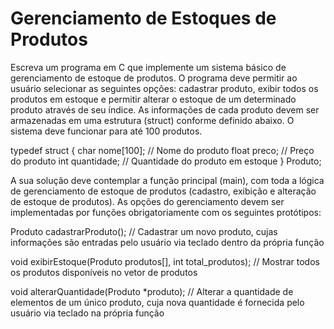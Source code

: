 # Gerenciamento de Estoques de Produtos
Escreva um programa em C que implemente um sistema básico de gerenciamento de estoque de produtos. O programa deve permitir ao usuário selecionar as seguintes opções: cadastrar produto, exibir todos os produtos em estoque e permitir alterar o estoque de um determinado produto através de seu índice. As informações de cada produto devem ser armazenadas em uma estrutura (struct) conforme definido abaixo. O sistema deve funcionar para até 100 produtos.

typedef struct {
  char nome[100]; // Nome do produto
  float preco; // Preço do produto
  int quantidade; // Quantidade do produto em estoque
} Produto;

A sua solução deve contemplar a função principal (main), com toda a lógica de
gerenciamento de estoque de produtos (cadastro, exibição e alteração de estoque de produtos). As opções do gerenciamento devem ser implementadas por funções obrigatoriamente com os seguintes protótipos:

Produto cadastrarProduto(); // Cadastrar um novo produto, cujas informações são entradas pelo usuário via teclado dentro da própria função

void exibirEstoque(Produto produtos[], int total_produtos); // Mostrar todos os produtos disponíveis no vetor de produtos

void alterarQuantidade(Produto *produto); // Alterar a quantidade de elementos de um único produto, cuja nova quantidade é fornecida pelo usuário via teclado na própria função
